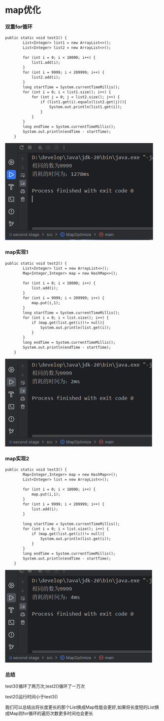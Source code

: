 # map优化

### 双重for循环

```
public static void test1() {
        List<Integer> list1 = new ArrayList<>();
        List<Integer> list2 = new ArrayList<>();

        for (int i = 0; i < 10000; i++) {
            list1.add(i);
        }
        for (int i = 9999; i < 209999; i++) {
            list2.add(i);
        }
        long startTime = System.currentTimeMillis();
        for (int i = 0; i < list1.size(); i++) {
            for (int j = 0; j < list2.size(); j++) {
                if (list1.get(i).equals(list2.get(j))){
                    System.out.println(list1.get(i));
                }
            }
        }
        long endTime = System.currentTimeMillis();
        System.out.println(endTime - startTime);
    }
```



![251014401-47a9eabe-5c7d-476d-b65a-7896cb3321c5](https://raw.githubusercontent.com/DecZeroTwo/blogimage/main/images/202310091653251.png)



### map实现1

```
public static void test2() {
        List<Integer> list = new ArrayList<>();
        Map<Integer,Integer> map = new HashMap<>();

        for (int i = 0; i < 10000; i++) {
            list.add(i);
        }
        for (int i = 9999; i < 209999; i++) {
            map.put(i,1);
        }
        long startTime = System.currentTimeMillis();
        for (int i = 0; i < list.size(); i++) {
            if (map.get(list.get(i))!= null){
                System.out.println(list.get(i));
            }
        }
        long endTime = System.currentTimeMillis();
        System.out.println(endTime - startTime);
    }
```



![251014596-66d2f5d2-a348-4740-9d4a-2289e4c4ccd1](https://raw.githubusercontent.com/DecZeroTwo/blogimage/main/images/202310091654070.png)



### map实现2

```
public static void test3() {
        Map<Integer,Integer> map = new HashMap<>();
        List<Integer> list = new ArrayList<>();

        for (int i = 0; i < 10000; i++) {
            map.put(i,1);
        }
        for (int i = 9999; i < 209999; i++) {
            list.add(i);
        }

        long startTime = System.currentTimeMillis();
        for (int i = 0; i < list.size(); i++) {
            if (map.get(list.get(i))!= null){
                System.out.println(list.get(i));
            }
        }
        long endTime = System.currentTimeMillis();
        System.out.println(endTime - startTime);
    }
```



![251014629-340c071c-e301-40c7-9101-c9314332a02e](https://raw.githubusercontent.com/DecZeroTwo/blogimage/main/images/202310091654635.png)



### 总结

test3()循环了两万次,test2()循环了一万次

test2()运行时间小于test3()

我们可以总结出将长度更长的那个List换成Map性能会更好,如果将长度短的List换成Map则for循环的遍历次数更多时间也会更长
